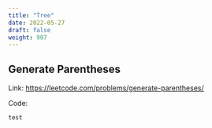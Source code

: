 ```yaml
---
title: "Tree"
date: 2022-05-27
draft: false
weight: 907
---
```


## Generate Parentheses

Link: https://leetcode.com/problems/generate-parentheses/

Code:

```java
test
```

